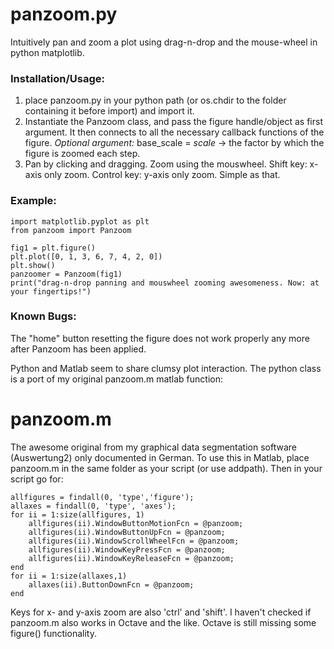 # panzoom.py
Intuitively pan and zoom a plot using drag-n-drop and the mouse-wheel in python matplotlib.

### Installation/Usage:
1) place panzoom.py in your python path (or os.chdir to the folder containing it before import) and import it.
2) Instantiate the Panzoom class, and pass the figure handle/object as first argument. It then connects to all the necessary callback functions of the figure. *Optional argument:* base_scale = *scale* -> the factor by which the figure is zoomed each step.
3) Pan by clicking and dragging. Zoom using the mouswheel. Shift key: x-axis only zoom. Control key: y-axis only zoom. Simple as that.

### Example:
    import matplotlib.pyplot as plt
    from panzoom import Panzoom

    fig1 = plt.figure()
    plt.plot([0, 1, 3, 6, 7, 4, 2, 0])
    plt.show()
    panzoomer = Panzoom(fig1)
    print("drag-n-drop panning and mouswheel zooming awesomeness. Now: at your fingertips!")

### Known Bugs:
The "home" button resetting the figure does not work properly any more after Panzoom has been applied.



Python and Matlab seem to share clumsy plot interaction. The python class is a port of my original panzoom.m matlab function:
# panzoom.m
The awesome original from my graphical data segmentation software (Auswertung2) only documented in German.
To use this in Matlab, place panzoom.m in the same folder as your script (or use addpath).
Then in your script go for:

    allfigures = findall(0, 'type','figure');
    allaxes = findall(0, 'type', 'axes');
    for ii = 1:size(allfigures, 1)
        allfigures(ii).WindowButtonMotionFcn = @panzoom;
        allfigures(ii).WindowButtonUpFcn = @panzoom;
        allfigures(ii).WindowScrollWheelFcn = @panzoom;
        allfigures(ii).WindowKeyPressFcn = @panzoom;
        allfigures(ii).WindowKeyReleaseFcn = @panzoom;
    end
    for ii = 1:size(allaxes,1)
        allaxes(ii).ButtonDownFcn = @panzoom;
    end
Keys for x- and y-axis zoom are also 'ctrl' and 'shift'.
I haven't checked if panzoom.m also works in Octave and the like. Octave is still missing some figure() functionality.

